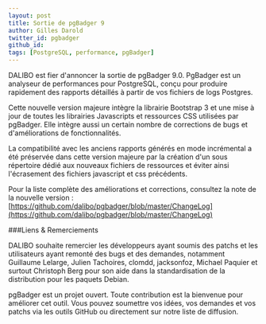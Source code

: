 ```yaml
---
layout: post
title: Sortie de pgBadger 9
author: Gilles Darold
twitter_id: pgbadger
github_id: 
tags: [PostgreSQL, performance, pgBadger]
---
```

DALIBO est fier d'annoncer la sortie de pgBadger 9.0.
PgBadger est un analyseur de performances pour PostgreSQL, conçu pour
produire rapidement des rapports détaillés à partir de vos fichiers
de logs Postgres.

<!--MORE-->

Cette nouvelle version majeure intègre la librairie Bootstrap 3 et
une mise à jour de toutes les librairies Javascripts et ressources
CSS utilisées par pgBadger. Elle intègre aussi un certain nombre de
corrections de bugs et d'améliorations de fonctionnalités.

La compatibilité avec les anciens rapports générés en mode incrémental
a été préservée dans cette version majeure par la création d'un sous
répertoire dédié aux nouveaux fichiers de ressources et éviter ainsi
l'écrasement des fichiers javascript et css précédents.

Pour la liste complète des améliorations et corrections, consultez
la note de la nouvelle version : [https://github.com/dalibo/pgbadger/blob/master/ChangeLog](https://github.com/dalibo/pgbadger/blob/master/ChangeLog)

###Liens & Remerciements

DALIBO souhaite remercier les développeurs ayant soumis des patchs et
les utilisateurs ayant remonté des bugs et des demandes, notamment
Guillaume Lelarge, Julien Tachoires, clomdd, jacksonfoz, Michael Paquier
et surtout Christoph Berg pour son aide dans la standardisation de
la distribution pour les paquets Debian.

pgBadger est un projet ouvert. Toute contribution est la bienvenue pour améliorer cet outil.
Vous pouvez soumettre vos idées, vos demandes et vos patchs via les outils GitHub ou directement sur notre liste de diffusion.
